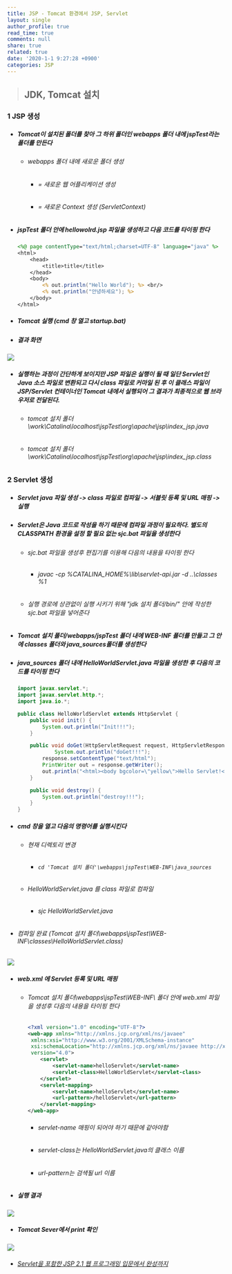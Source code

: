 ```yaml
---
title: JSP - Tomcat 환경에서 JSP, Servlet
layout: single
author_profile: true
read_time: true
comments: null
share: true
related: true
date: '2020-1-1 9:27:28 +0900'
categories: JSP
---
```


> ## JDK, Tomcat 설치

### 1 JSP 생성
* ##### Tomcat이 설치된 폴더를 찾아 그 하위 폴더인 webapps 폴더 내에 jspTest라는 폴더를 만든다
	* ###### webapps 폴더 내에 새로운 폴더 생성 
		* ###### = 새로운 웹 어플리케이션 생성
		* ###### = 새로운 Context 생성 (ServletContext)
* ##### jspTest 폴더 안에 hellowolrd.jsp 파일을 생성하고 다음 코드를 타이핑 한다
	```jsp
	<%@ page contentType="text/html;charset=UTF-8" language="java" %>
	<html>
		<head>
			<title>title</title>
		</head>
		<body>
			<% out.println("Hello World"); %> <br/>
			<% out.println("안녕하세요"); %>
		</body>
	</html>
	```
* ##### Tomcat 실행 (cmd 창 열고 startup.bat)
			
* ##### 결과 화면
			
 ![](/assets/img/jsp/tomcat-jsp/jsptest.png)

* ##### 실행하는 과정이 간단하게 보이지만 JSP 파일은 실행이 될 때 일단 Servlet인 Java 소스 파일로 변환되고 다시 class 파일로 커마일 된 후 이 클래스 파일이 JSP/Servlet 컨테이너인 Tomcat 내에서 실행되어 그 결과가 최종적으로 웹 브라우저로 전달된다.
	* ###### tomcat 설치 폴더\work\Catalina\localhost\jspTest\org\apache\jsp\index_jsp.java
	* ###### tomcat 설치 폴더\work\Catalina\localhost\jspTest\org\apache\jsp\index_jsp.class
			
### 2 Servlet  생성
* ##### Servlet java 파일 생성 -> class 파일로 컴파일 -> 서블릿 등록 및 URL 매핑 -> 실행
			
* ##### Servlet은 Java 코드로 작성을 하기 때문에 컴파일 과정이 필요하다. 별도의 CLASSPATH 환경을 설정 할 필요 없는 sjc.bat 파일을 생성한다
	* ###### sjc.bat 파일을 생성후 편집기를 이용해 다음의 내용을 타이핑 한다
		* ###### javac -cp %CATALINA_HOME%\lib\servlet-api.jar -d ..\classes %1
	
	* ###### 실행 경로에 상관없이 실행 시키기 위해 "jdk 설치 폴더/bin/" 안에 작성한 sjc.bat 파일을 넣어준다
			
* ##### Tomcat 설치 폴더/webapps/jspTest 폴더 내에 WEB-INF 폴더를 만들고 그 안에 classes 폴더와 java_sources폴더를 생성한다

* ##### java_sources 폴더 내에 HelloWorldServlet.java 파일을 생성한 후 다음의 코드를 타이핑 한다
	```java
	import javax.servlet.*;
	import javax.servlet.http.*;
	import java.io.*;

	public class HelloWorldServlet extends HttpServlet {
		public void init() {
			System.out.println("Init!!!");
		}	

		public void doGet(HttpServletRequest request, HttpServletResponse response) throws IOException, ServletException {
				System.out.println("doGet!!!");
			response.setContentType("text/html");
			PrintWriter out = response.getWriter();
			out.println("<html><body bgcolor=\"yellow\">Hello Servlet!</body></html>");
		}	

		public void destroy() {
			System.out.println("destroy!!!");
		}
	}
	```			

* ##### cmd 창을 열고 다음의 명령어를 실행시킨다
	* ###### 현재 디렉토리 변경 	
		* ###### `cd 'Tomcat 설치 폴더'\webapps\jspTest\WEB-INF\java_sources`
	
	* ###### HelloWorldServlet.java 를 class 파일로 컴파일
		* ###### sjc HelloWorldServlet.java
	
 * ###### 컴파일 완료 (Tomcat 설치 폴더\webapps\jspTest\WEB-INF\classes\HelloWorldServlet.class)
			
 ![](/assets/img/jsp/tomcat-jsp/sjc.png)
			
* ##### web.xml 에 Servlet 등록 및 URL 매핑
	* ###### Tomcat 설치 폴더\webapps\jspTest\WEB-INF\ 폴더 안에 web.xml 파일을 생성후 다음의 내용을 타이핑 한다
		```xml
		<?xml version="1.0" encoding="UTF-8"?>
		<web-app xmlns="http://xmlns.jcp.org/xml/ns/javaee"
         xmlns:xsi="http://www.w3.org/2001/XMLSchema-instance"
         xsi:schemaLocation="http://xmlns.jcp.org/xml/ns/javaee http://xmlns.jcp.org/xml/ns/javaee/web-app_4_0.xsd"
         version="4.0">
			<servlet>
				<servlet-name>helloServlet</servlet-name>
				<servlet-class>HelloWorldServlet</servlet-class>
			</servlet>
			<servlet-mapping>
				<servlet-name>helloServlet</servlet-name>
				<url-pattern>/helloServlet</url-pattern>
			</servlet-mapping>
		</web-app>
		```
		* ###### servlet-name 매핑이 되어야 하기 때문에 같아야함
		* ###### servlet-class는 HelloWorldServlet.java의 클래스 이름
		* ###### url-pattern는 검색될 url 이름
			
* ##### 실행 결과
			
 ![](/assets/img/jsp/tomcat-jsp/servlettest.png)			
			
* ##### Tomcat Sever에서 print 확인			
 
 ![](/assets/img/jsp/tomcat-jsp/tomcat_log.png)			

	
* ###### [Servlet을 포함한 JSP 2.1 웹 프로그래밍 입문에서 완성까지 ]

[Servlet을 포함한 JSP 2.1 웹 프로그래밍 입문에서 완성까지 ]: https://book.naver.com/bookdb/book_detail.nhn?bid=6468787